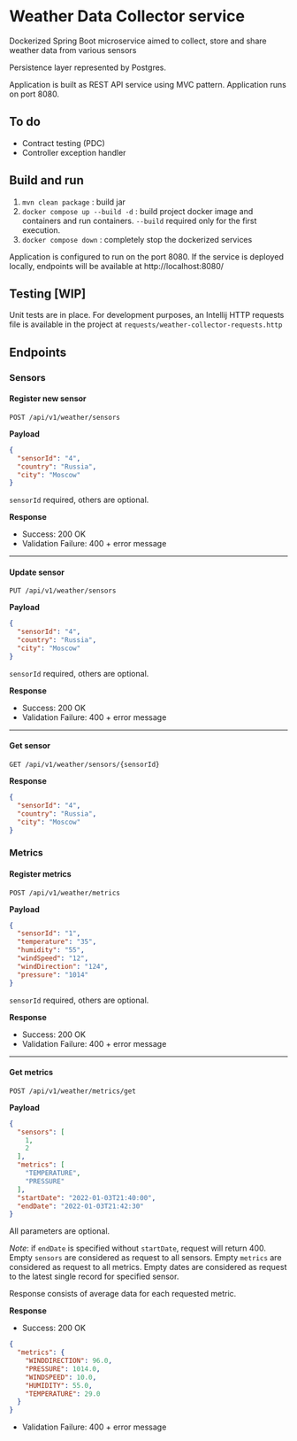 # Weather Data Collector service
Dockerized Spring Boot microservice aimed to collect, store and share weather data from various sensors

Persistence layer represented by Postgres.

Application is built as REST API service using MVC pattern. Application runs on port 8080.

## To do
- Contract testing (PDC)
- Controller exception handler

## Build and run

1) `mvn clean package` : build jar
2) `docker compose up --build -d` : build project docker image and containers and run containers.
    `--build` required only for the first execution.
3) `docker compose down` : completely stop the dockerized services

Application is configured to run on the port 8080. If the service is deployed locally, endpoints will be available at http://localhost:8080/

## Testing [WIP]
Unit tests are in place.
For development purposes, an Intellij HTTP requests file is available in the project at `requests/weather-collector-requests.http`


## Endpoints
### Sensors

#### Register new sensor
`POST /api/v1/weather/sensors`

**Payload**
```json
{
  "sensorId": "4",
  "country": "Russia",
  "city": "Moscow"
}
```
`sensorId` required, others are optional.

**Response**
- Success: 200 OK
- Validation Failure: 400 + error message

---
#### Update sensor
`PUT /api/v1/weather/sensors`

**Payload**
```json
{
  "sensorId": "4",
  "country": "Russia",
  "city": "Moscow"
}
```
`sensorId` required, others are optional.

**Response**
- Success: 200 OK
- Validation Failure: 400 + error message

---
#### Get sensor
`GET /api/v1/weather/sensors/{sensorId}`

**Response**
```json
{
  "sensorId": "4",
  "country": "Russia",
  "city": "Moscow"
}
```

### Metrics

#### Register metrics
`POST /api/v1/weather/metrics`

**Payload**
```json
{
  "sensorId": "1",
  "temperature": "35",
  "humidity": "55",
  "windSpeed": "12",
  "windDirection": "124",
  "pressure": "1014"
}
```
`sensorId` required, others are optional.

**Response**
- Success: 200 OK
- Validation Failure: 400 + error message

---
#### Get metrics
`POST /api/v1/weather/metrics/get`

**Payload**
```json
{
  "sensors": [
    1,
    2
  ],
  "metrics": [
    "TEMPERATURE",
    "PRESSURE"
  ],
  "startDate": "2022-01-03T21:40:00",
  "endDate": "2022-01-03T21:42:30"
}
```
All parameters are optional.

_Note_: if `endDate` is specified without `startDate`, request will return 400. 
Empty `sensors` are considered as request to all sensors. 
Empty `metrics` are considered as request to all metrics.
Empty dates are considered as request to the latest single record for specified sensor.

Response consists of average data for each requested metric.

**Response**
- Success: 200 OK
```json
{
  "metrics": {
    "WINDDIRECTION": 96.0,
    "PRESSURE": 1014.0,
    "WINDSPEED": 10.0,
    "HUMIDITY": 55.0,
    "TEMPERATURE": 29.0
  }
}
```
- Validation Failure: 400 + error message
